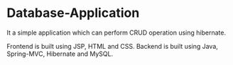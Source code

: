 # Database-Application
It a simple application which can perform CRUD operation using hibernate.

Frontend is built using JSP, HTML and CSS.
Backend is built using Java, Spring-MVC, Hibernate and MySQL.
